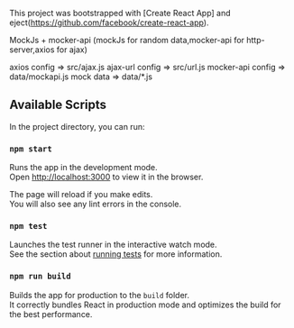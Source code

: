 This project was bootstrapped with [Create React App] and eject(https://github.com/facebook/create-react-app).

MockJs + mocker-api (mockJs for random data,mocker-api for http-server,axios for ajax)

axios config => src/ajax.js
ajax-url config => src/url.js
mocker-api config => data/mockapi.js
mock data => data/*.js


## Available Scripts

In the project directory, you can run:

### `npm start`

Runs the app in the development mode.<br>
Open [http://localhost:3000](http://localhost:3000) to view it in the browser.

The page will reload if you make edits.<br>
You will also see any lint errors in the console.

### `npm test`

Launches the test runner in the interactive watch mode.<br>
See the section about [running tests](https://facebook.github.io/create-react-app/docs/running-tests) for more information.

### `npm run build`

Builds the app for production to the `build` folder.<br>
It correctly bundles React in production mode and optimizes the build for the best performance.
